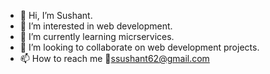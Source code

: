 - 👋 Hi, I’m Sushant.
- 👀 I’m interested in web development.
- 🌱 I’m currently learning micrservices.
- 💞️ I’m looking to collaborate on web development projects.
- 📫 How to reach me 📧ssushant62@gmail.com

<!---
ssushant62/ssushant62 is a ✨ special ✨ repository because its `README.md` (this file) appears on your GitHub profile.
You can click the Preview link to take a look at your changes.
--->
